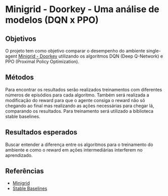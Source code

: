 # Minigrid - Doorkey - Uma análise de modelos (DQN x PPO)

## Objetivos

O projeto tem como objetivo comparar o desempenho do ambiente single-agent
[Minigrid - Doorkey](https://minigrid.farama.org/environments/minigrid/DoorKeyEnv/)
utilizando os algoritmos DQN (Deep Q-Network) e PPO (Proximal Policy
Optimization).

## Métodos

Para encontrar os resultados serão realizados treinamentos com diferentes
números de episódios para cada algoritmo. Também será realizada a modificação do
reward para que o agente consiga o reward não só chegando ao final mas
realizando as ações necessárias para chegar lá, comparando os resultados. Para
treinamento será utilizado a biblioteca stable baselines.

## Resultados esperados

Buscar entender a diferença entre os algoritmos para o treinamento do ambiente e
como o reward em ações intermediárias interferem no aprendizado.

## Referências

- [Minigrid](https://minigrid.farama.org/environments/minigrid/DoorKeyEnv/)
- [Stable Baselines](https://stable-baselines3.readthedocs.io/en/master/)
